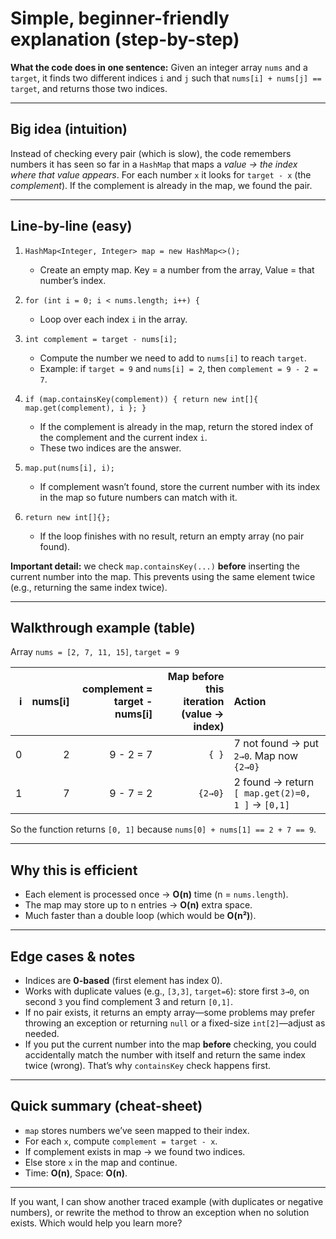 # Simple, beginner-friendly explanation (step-by-step)

**What the code does in one sentence:**
Given an integer array `nums` and a `target`, it finds two different indices `i` and `j` such that `nums[i] + nums[j] == target`, and returns those two indices.

---

## Big idea (intuition)

Instead of checking every pair (which is slow), the code remembers numbers it has seen so far in a `HashMap` that maps a *value → the index where that value appears*. For each number `x` it looks for `target - x` (the *complement*). If the complement is already in the map, we found the pair.

---

## Line-by-line (easy)

1. `HashMap<Integer, Integer> map = new HashMap<>();`

   * Create an empty map. Key = a number from the array, Value = that number’s index.

2. `for (int i = 0; i < nums.length; i++) {`

   * Loop over each index `i` in the array.

3. `int complement = target - nums[i];`

   * Compute the number we need to add to `nums[i]` to reach `target`.
   * Example: if `target = 9` and `nums[i] = 2`, then `complement = 9 - 2 = 7`.

4. `if (map.containsKey(complement)) { return new int[]{ map.get(complement), i }; }`

   * If the complement is already in the map, return the stored index of the complement and the current index `i`.
   * These two indices are the answer.

5. `map.put(nums[i], i);`

   * If complement wasn’t found, store the current number with its index in the map so future numbers can match with it.

6. `return new int[]{};`

   * If the loop finishes with no result, return an empty array (no pair found).

**Important detail:** we check `map.containsKey(...)` **before** inserting the current number into the map. This prevents using the same element twice (e.g., returning the same index twice).

---

## Walkthrough example (table)

Array `nums = [2, 7, 11, 15]`, `target = 9`

|  i | nums[i] | complement = target - nums[i] | Map before this iteration (value → index) | Action                                           |
| -: | ------: | ----------------------------: | ----------------------------------------: | :----------------------------------------------- |
|  0 |       2 |                     9 - 2 = 7 |                                     `{ }` | 7 not found → put `2→0`. Map now `{2→0}`         |
|  1 |       7 |                     9 - 7 = 2 |                                   `{2→0}` | 2 found → return `[ map.get(2)=0, 1 ]` → `[0,1]` |

So the function returns `[0, 1]` because `nums[0] + nums[1] == 2 + 7 == 9`.

---

## Why this is efficient

* Each element is processed once → **O(n)** time (n = `nums.length`).
* The map may store up to n entries → **O(n)** extra space.
* Much faster than a double loop (which would be **O(n²)**).

---

## Edge cases & notes

* Indices are **0-based** (first element has index 0).
* Works with duplicate values (e.g., `[3,3]`, `target=6`): store first `3→0`, on second `3` you find complement 3 and return `[0,1]`.
* If no pair exists, it returns an empty array—some problems may prefer throwing an exception or returning `null` or a fixed-size `int[2]`—adjust as needed.
* If you put the current number into the map **before** checking, you could accidentally match the number with itself and return the same index twice (wrong). That’s why `containsKey` check happens first.

---

## Quick summary (cheat-sheet)

* `map` stores numbers we’ve seen mapped to their index.
* For each `x`, compute `complement = target - x`.
* If complement exists in map → we found two indices.
* Else store `x` in the map and continue.
* Time: **O(n)**, Space: **O(n)**.

---

If you want, I can show another traced example (with duplicates or negative numbers), or rewrite the method to throw an exception when no solution exists. Which would help you learn more?
